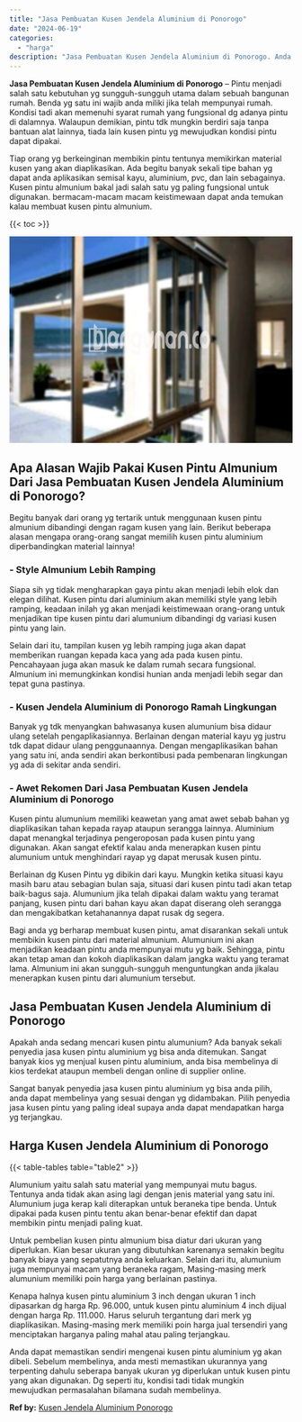 ```yaml
---
title: "Jasa Pembuatan Kusen Jendela Aluminium di Ponorogo"
date: "2024-06-19"
categories: 
  - "harga"
description: "Jasa Pembuatan Kusen Jendela Aluminium di Ponorogo. Anda dapat memastikan sendiri mengenai kusen pintu aluminium yg akan dibeli. Sebelum membelinya, anda mes..."
---
```


**Jasa Pembuatan Kusen Jendela Aluminium di Ponorogo** – Pintu menjadi salah satu kebutuhan yg sungguh-sungguh utama dalam sebuah bangunan rumah. Benda yg satu ini wajib anda miliki jika telah mempunyai rumah. Kondisi tadi akan memenuhi syarat rumah yang fungsional dg adanya pintu di dalamnya. Walaupun demikian, pintu tdk mungkin berdiri saja tanpa bantuan alat lainnya, tiada lain kusen pintu yg mewujudkan kondisi pintu dapat dipakai.

Tiap orang yg berkeinginan membikin pintu tentunya memikirkan material kusen yang akan diaplikasikan. Ada begitu banyak sekali tipe bahan yg dapat anda aplikasikan semisal kayu, aluminium, pvc, dan lain sebagainya. Kusen pintu almunium bakal jadi salah satu yg paling fungsional untuk digunakan. bermacam-macam macam keistimewaan dapat anda temukan kalau membuat kusen pintu almunium.

{{< toc >}}

![Jasa Pembuatan Kusen Jendela Aluminium di Ponorogo](/images/harga-kusen-jendela-alumunium-02.png)

## Apa Alasan Wajib Pakai Kusen Pintu Almunium Dari Jasa Pembuatan Kusen Jendela Aluminium di Ponorogo?

Begitu banyak dari orang yg tertarik untuk menggunaan kusen pintu almunium dibandingi dengan ragam kusen yang lain. Berikut beberapa alasan mengapa orang-orang sangat memilih kusen pintu aluminium diperbandingkan material lainnya!

### \- Style Almunium Lebih Ramping

Siapa sih yg tidak mengharapkan gaya pintu akan menjadi lebih elok dan elegan dilihat. Kusen pintu dari aluminium akan memiliki style yang lebih ramping, keadaan inilah yg akan menjadi keistimewaan orang-orang untuk menjadikan tipe kusen pintu dari alumunium dibandingi dg variasi kusen pintu yang lain.

Selain dari itu, tampilan kusen yg lebih ramping juga akan dapat memberikan ruangan kepada kaca yang ada pada kusen pintu. Pencahayaan juga akan masuk ke dalam rumah secara fungsional. Almunium ini memungkinkan kondisi hunian anda menjadi lebih segar dan tepat guna pastinya.

### \- Kusen Jendela Aluminium di Ponorogo Ramah Lingkungan

Banyak yg tdk menyangkan bahwasanya kusen alumunium bisa didaur ulang setelah pengaplikasiannya. Berlainan dengan material kayu yg justru tdk dapat didaur ulang penggunaannya. Dengan mengaplikasikan bahan yang satu ini, anda sendiri akan berkontibusi pada pembenaran lingkungan yg ada di sekitar anda sendiri.

### \- Awet Rekomen Dari Jasa Pembuatan Kusen Jendela Aluminium di Ponorogo

Kusen pintu alumunium memiliki keawetan yang amat awet sebab bahan yg diaplikasikan tahan kepada rayap ataupun serangga lainnya. Aluminium dapat menangkal terjadinya pengeroposan pada kusen pintu yang digunakan. Akan sangat efektif kalau anda menerapkan kusen pintu alumunium untuk menghindari rayap yg dapat merusak kusen pintu.

Berlainan dg Kusen Pintu yg dibikin dari kayu. Mungkin ketika situasi kayu masih baru atau sebagian bulan saja, situasi dari kusen pintu tadi akan tetap baik-bagus saja. Alumunium jika telah dipakai dalam waktu yang teramat panjang, kusen pintu dari bahan kayu akan dapat diserang oleh serangga dan mengakibatkan ketahanannya dapat rusak dg segera.

Bagi anda yg berharap membuat kusen pintu, amat disarankan sekali untuk membikin kusen pintu dari material almunium. Alumunium ini akan menjadikan keadaan pintu anda mempunyai mutu yg baik. Sehingga, pintu akan tetap aman dan kokoh diaplikasikan dalam jangka waktu yang teramat lama. Almunium ini akan sungguh-sungguh menguntungkan anda jikalau menerapkan kusen pintu dari alumunium tersebut.

## Jasa Pembuatan Kusen Jendela Aluminium di Ponorogo

Apakah anda sedang mencari kusen pintu alumunium? Ada banyak sekali penyedia jasa kusen pintu aluminium yg bisa anda ditemukan. Sangat banyak kios yg menjual kusen pintu aluminium, anda bisa membelinya di kios terdekat ataupun membeli dengan online di supplier online.

Sangat banyak penyedia jasa kusen pintu aluminium yg bisa anda pilih, anda dapat membelinya yang sesuai dengan yg didambakan. Pilih penyedia jasa kusen pintu yang paling ideal supaya anda dapat mendapatkan harga yg terjangkau.

## Harga Kusen Jendela Aluminium di Ponorogo

{{< table-tables table="table2" >}}

Alumunium yaitu salah satu material yang mempunyai mutu bagus. Tentunya anda tidak akan asing lagi dengan jenis material yang satu ini. Alumunium juga kerap kali diterapkan untuk beraneka tipe benda. Untuk dipakai pada kusen pintu tentu akan benar-benar efektif dan dapat membikin pintu menjadi paling kuat.

Untuk pembelian kusen pintu almunium bisa diatur dari ukuran yang diperlukan. Kian besar ukuran yang dibutuhkan karenanya semakin begitu banyak biaya yang sepatutnya anda keluarkan. Selain dari itu, alumunium juga mempunyai macam yang beraneka ragam, Masing-masing merk alumunium memiliki poin harga yang berlainan pastinya.

Kenapa halnya kusen pintu aluminium 3 inch dengan ukuran 1 inch dipasarkan dg harga Rp. 96.000, untuk kusen pintu aluminium 4 inch dijual dengan harga Rp. 111.000. Harus seluruh tergantung dari merk yg diaplikasikan. Masing-masing merk memiliki poin harga jual tersendiri yang menciptakan harganya paling mahal atau paling terjangkau.

Anda dapat memastikan sendiri mengenai kusen pintu aluminium yg akan dibeli. Sebelum membelinya, anda mesti memastikan ukurannya yang terpenting dahulu seberapa banyak ukuran yg diperlukan untuk kusen pintu yang akan digunakan. Dg seperti itu, kondisi tadi tidak mungkin mewujudkan permasalahan bilamana sudah membelinya.

**Ref by:** [Kusen Jendela Aluminium Ponorogo](https://id.wikipedia.org/wiki/Kusen)
